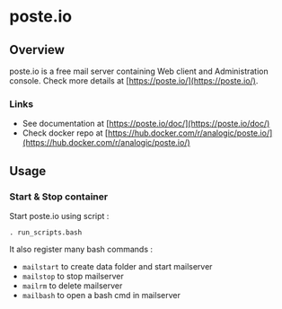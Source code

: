 poste.io
===

## Overview

poste.io is a free mail server containing Web client and Administration console. Check more details at [https://poste.io/](https://poste.io/).

### Links

* See documentation at [https://poste.io/doc/](https://poste.io/doc/)
* Check docker repo at [https://hub.docker.com/r/analogic/poste.io/](https://hub.docker.com/r/analogic/poste.io/)


## Usage

### Start & Stop container

Start poste.io using script :

	. run_scripts.bash

It also register many bash commands :

* ```mailstart``` to create data folder and start mailserver
* ```mailstop``` to stop mailserver
* ```mailrm``` to delete mailserver
* ```mailbash``` to open a bash cmd in mailserver

